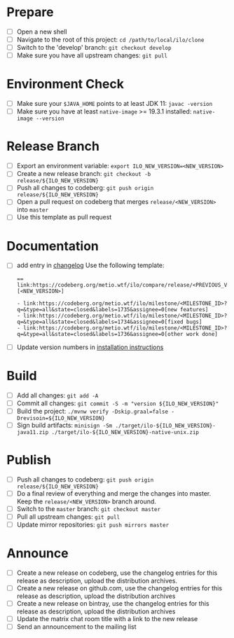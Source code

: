 # Prepare

- [ ] Open a new shell
- [ ] Navigate to the root of this project: `cd /path/to/local/ilo/clone`
- [ ] Switch to the 'develop' branch: `git checkout develop`
- [ ] Make sure you have all upstream changes: `git pull`

# Environment Check

- [ ] Make sure your `$JAVA_HOME` points to at least JDK 11: `javac -version`
- [ ] Make sure you have at least `native-image` >= 19.3.1 installed: `native-image --version`

# Release Branch

- [ ] Export an environment variable: `export ILO_NEW_VERSION=<NEW_VERSION>`
- [ ] Create a new release branch: `git checkout -b release/${ILO_NEW_VERSION}`
- [ ] Push all changes to codeberg: `git push origin release/${ILO_NEW_VERSION}`
- [ ] Open a pull request on codeberg that merges `release/<NEW_VERSION>` into `master`
- [ ] Use this template as pull request

# Documentation

- [ ] add entry in [changelog](../../CHANGELOG.asciidoc)
  Use the following template:
  ```
  == link:https://codeberg.org/metio.wtf/ilo/compare/release/<PREVIOUS_VERSION>...release/<NEW_VERSION>[<NEW_VERSION>]
  
  - link:https://codeberg.org/metio.wtf/ilo/milestone/<MILESTONE_ID>?q=&type=all&state=closed&labels=1735&assignee=0[new features]
  - link:https://codeberg.org/metio.wtf/ilo/milestone/<MILESTONE_ID>?q=&type=all&state=closed&labels=1734&assignee=0[fixed bugs]
  - link:https://codeberg.org/metio.wtf/ilo/milestone/<MILESTONE_ID>?q=&type=all&state=closed&labels=1736&assignee=0[other work done]
  ```
- [ ] Update version numbers in [installation instructions](../topics/INSTALL.asciidoc)

# Build

- [ ] Add all changes: `git add -A`
- [ ] Commit all changes: `git commit -S -m "version ${ILO_NEW_VERSION}"`
- [ ] Build the project: `./mvnw verify -Dskip.graal=false -Drevisoin=${ILO_NEW_VERSION}`
- [ ] Sign build artifacts: `minisign -Sm ./target/ilo-${ILO_NEW_VERSION}-java11.zip ./target/ilo-${ILO_NEW_VERSION}-native-unix.zip`

# Publish

- [ ] Push all changes to codeberg: `git push origin release/${ILO_NEW_VERSION}`
- [ ] Do a final review of everything and merge the changes into master. Keep the `release/<NEW_VERSION>` branch around.
- [ ] Switch to the `master` branch: `git checkout master`
- [ ] Pull all upstream changes: `git pull`
- [ ] Update mirror repositories: `git push mirrors master`

# Announce

- [ ] Create a new release on codeberg, use the changelog entries for this release as description, upload the distribution archives.
- [ ] Create a new release on github.com, use the changelog entries for this release as description, upload the distribution archives
- [ ] Create a new release on bintray, use the changelog entries for this release as description, upload the distribution archives
- [ ] Update the matrix chat room title with a link to the new release
- [ ] Send an announcement to the mailing list
